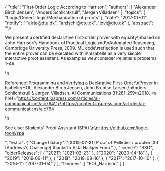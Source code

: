 {
    "title": "First-Order Logic According to Harrison",
    "authors": [
        "Alexander Birch Jensen",
        "Anders Schlichtkrull",
        "Jørgen Villadsen"
    ],
    "topics": [
        "Logic/General logic/Mechanization of proofs"
    ],
    "date": "2017-01-01",
    "notify": [
        "aleje@dtu.dk",
        "andschl@dtu.dk",
        "jovi@dtu.dk"
    ],
    "abstract": "\n<p>We present a certified declarative first-order prover with equality\nbased on John Harrison's Handbook of Practical Logic and\nAutomated Reasoning, Cambridge University Press, 2009. ML code\nreflection is used such that the entire prover can be executed within\nIsabelle as a very simple interactive proof assistant. As examples we\nconsider Pelletier's problems 1-46.</p>\n<p>Reference: Programming and Verifying a Declarative First-Order\nProver in Isabelle/HOL. Alexander Birch Jensen, John Bruntse Larsen,\nAnders Schlichtkrull & Jørgen Villadsen. AI Communications 31:281-299\n2018. <a href=\"https://content.iospress.com/articles/ai-communications/aic764\">\nhttps://content.iospress.com/articles/ai-communications/aic764</a></p>\n<p>See also: Students' Proof Assistant (SPA).\n<a href=https://github.com/logic-tools/spa>\nhttps://github.com/logic-tools/spa</a></p>",
    "extra": {
        "Change history": "[2018-07-21] Proof of Pelletier's problem 34 (Andrews's Challenge) thanks to Asta Halkjær From."
    },
    "licence": "BSD",
    "olderReleases": [
        {
            "2021": "2021-02-23"
        },
        {
            "2020": "2020-04-18"
        },
        {
            "2019": "2019-06-11"
        },
        {
            "2018": "2018-08-16"
        },
        {
            "2017": "2017-10-10"
        },
        {
            "2016-1": "2017-01-04"
        }
    ],
    "theories": [
        "FOL_Harrison"
    ]
}